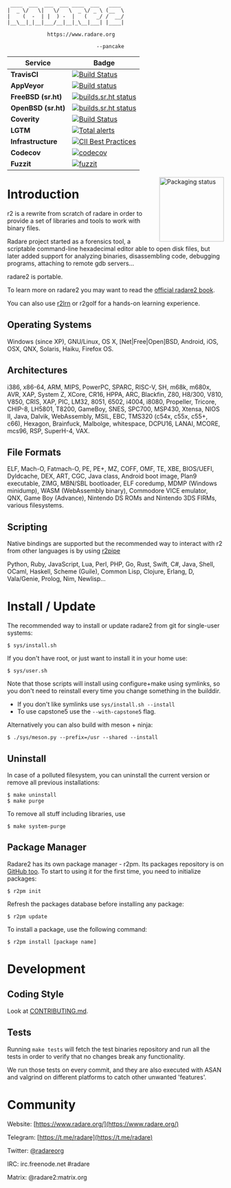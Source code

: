 ```
 ____  ___  ___  ___ ____  ___   ____
|  _ \/   \|   \/   \  _ \/ _ \ (__  \
|    (  -  | |  ) -  |   (   _/ /  __/
|__\__|_|__|___/__|__|_\__|___| |____|

             https://www.radare.org

                             --pancake
```

| Service | Badge |
|----------|---------------------------------------------------------------------|
| **TravisCI** 	| [![Build Status](https://travis-ci.com/radareorg/radare2.svg?branch=master)](https://travis-ci.com/radareorg/radare2)|
| **AppVeyor**  | [![Build status](https://ci.appveyor.com/api/projects/status/9cgkgxkc3203fm1o/branch/master?svg=true)](https://ci.appveyor.com/project/radareorg/radare2/branch/master)|
| **FreeBSD (sr.ht)**  | [![builds.sr.ht status](https://builds.sr.ht/~xvilka/radare2/freebsd.yml.svg)](https://builds.sr.ht/~xvilka/radare2/freebsd.yml?)|
| **OpenBSD (sr.ht)**  | [![builds.sr.ht status](https://builds.sr.ht/~xvilka/radare2/openbsd.yml.svg)](https://builds.sr.ht/~xvilka/radare2/openbsd.yml?)|
| **Coverity** 	| [![Build Status](https://scan.coverity.com/projects/416/badge.svg)](https://scan.coverity.com/projects/416) |
| **LGTM** | [![Total alerts](https://img.shields.io/lgtm/alerts/g/radareorg/radare2.svg?logo=lgtm&logoWidth=18)](https://lgtm.com/projects/g/radareorg/radare2/alerts/)
| **Infrastructure** |  [![CII Best Practices](https://bestpractices.coreinfrastructure.org/projects/741/badge)](https://bestpractices.coreinfrastructure.org/projects/741) |
| **Codecov** | [![codecov](https://codecov.io/gh/radareorg/radare2/branch/master/graph/badge.svg)](https://codecov.io/gh/radareorg/radare2)
| **Fuzzit** | [![fuzzit](https://app.fuzzit.dev/badge?org_id=2zv5qI33roZkRm0oO2Mi&target_id=YVkkS6RPVpKhSixyFWcT&branch=master)](https://app.fuzzit.dev/admin/2zv5qI33roZkRm0oO2Mi/target)
<a href="https://repology.org/metapackage/radare2">
<img src="https://repology.org/badge/vertical-allrepos/radare2.svg" alt="Packaging status" align="right" width="150px">
</a>

# Introduction

r2 is a rewrite from scratch of radare in order to provide
a set of libraries and tools to work with binary files.

Radare project started as a forensics tool, a scriptable
command-line hexadecimal editor able to open disk files,
but later added support for analyzing binaries, disassembling
code, debugging programs, attaching to remote gdb servers...

radare2 is portable.

To learn more on radare2 you may want to read the [official radare2 book](https://radare.gitbooks.io/radare2book/content/).

You can also use [r2lrn](https://github.com/0ki/r2lrn) or r2golf for a hands-on learning experience.

## Operating Systems

Windows (since XP), GNU/Linux, OS X, [Net|Free|Open]BSD,
Android, iOS, OSX, QNX, Solaris, Haiku, Firefox OS.

## Architectures

i386, x86-64, ARM, MIPS, PowerPC, SPARC, RISC-V, SH, m68k, m680x, AVR,
XAP, System Z, XCore, CR16, HPPA, ARC, Blackfin, Z80, H8/300, V810,
V850, CRIS, XAP, PIC, LM32, 8051, 6502, i4004, i8080, Propeller,
Tricore, CHIP-8, LH5801, T8200, GameBoy, SNES, SPC700, MSP430, Xtensa,
NIOS II, Java, Dalvik, WebAssembly, MSIL, EBC, TMS320 (c54x, c55x,
c55+, c66), Hexagon, Brainfuck, Malbolge, whitespace, DCPU16, LANAI,
MCORE, mcs96, RSP, SuperH-4, VAX.

## File Formats

ELF, Mach-O, Fatmach-O, PE, PE+, MZ, COFF, OMF, TE, XBE, BIOS/UEFI,
Dyldcache, DEX, ART, CGC, Java class, Android boot image, Plan9 executable,
ZIMG, MBN/SBL bootloader, ELF coredump, MDMP (Windows minidump),
WASM (WebAssembly binary), Commodore VICE emulator, QNX,
Game Boy (Advance), Nintendo DS ROMs and Nintendo 3DS FIRMs, various filesystems.

## Scripting

Native bindings are supported but the recommended way to interact with r2
from other languages is by using [r2pipe](https://github.com/radareorg/radare2-r2pipe)

Python, Ruby, JavaScript, Lua, Perl, PHP, Go, Rust, Swift, C#, Java,
Shell, OCaml, Haskell, Scheme (Guile), Common Lisp, Clojure, Erlang, D,
Vala/Genie, Prolog, Nim, Newlisp...

# Install / Update

The recommended way to install or update radare2 from git for single-user systems:

	$ sys/install.sh

If you don't have root, or just want to install it in your home use:

	$ sys/user.sh

Note that those scripts will install using configure+make using symlinks, so you
don't need to reinstall every time you change something in the builddir.

* If you don't like symlinks use `sys/install.sh --install`
* To use capstone5 use the `--with-capstone5` flag.

Alternatively you can also build with meson + ninja:

	$ ./sys/meson.py --prefix=/usr --shared --install

## Uninstall

In case of a polluted filesystem, you can uninstall the current
version or remove all previous installations:

	$ make uninstall
	$ make purge

To remove all stuff including libraries, use

	$ make system-purge

## Package Manager

Radare2 has its own package manager - r2pm. Its packages
repository is on [GitHub too](https://github.com/radareorg/radare2-pm).
To start to using it for the first time, you need to initialize packages:

	$ r2pm init

Refresh the packages database before installing any package:

	$ r2pm update

To install a package, use the following command:

	$ r2pm install [package name]

# Development

## Coding Style

Look at [CONTRIBUTING.md](https://github.com/radareorg/radare2/blob/master/CONTRIBUTING.md).

## Tests

Running `make tests` will fetch the test binaries
repository and run all the tests in order to verify that no changes break any functionality.

We run those tests on every commit, and they are also executed with ASAN
and valgrind on different platforms to catch other unwanted 'features'.


# Community

Website: [https://www.radare.org/](https://www.radare.org/)

Telegram: [https://t.me/radare](https://t.me/radare)

Twitter: [@radareorg](https://twitter.com/radareorg)

IRC: irc.freenode.net #radare

Matrix: @radare2:matrix.org
